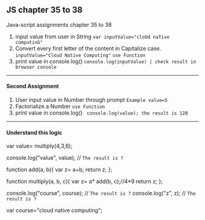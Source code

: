 ## JS chapter 35 to 38
Java-script assignments chapter 35 to 38

1. input value from user in String ```var inputValue="cloUd naTive computinG"```
2. Convert every first letter of the content in Capitalize case. ```inputValue="Cloud Native Computing"```
```use Function```
3. print value in console.log() ```console.log(inputValue) | check result in browser console```

--------------------------------------
#### Second Assignment
1. User input value in Number through prompt ```Example value=5```
2. Factorialize a Number ```use Function```
3. print value in console.log() ``` console.log(value); the result is 120```

-------------------

#### Understand this logic

var value= multiply(4,3,6);

console.log("value", value);   // ```The result is ?```

function add(a, b){
	var z= a+b;
	return z;
};

function multiply(a, b, c){
	var z= a* add(b, c);//4*9
	return z;
};

console.log("course", course);   // ```The result is ?```
console.log("z", z);   // ```The result is ?```

var course="cloud native computing";